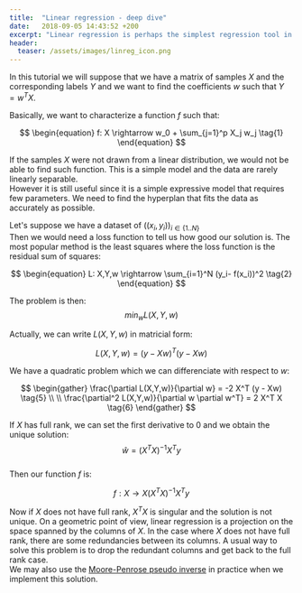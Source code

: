 ```yaml
---
title:  "Linear regression - deep dive"
date:   2018-09-05 14:43:52 +200
excerpt: "Linear regression is perhaps the simplest regression tool in the box. Deep dive with me into the math behind this well-known algorithm"
header:
  teaser: /assets/images/linreg_icon.png
---
```

In this tutorial we will suppose that we have a matrix of samples $X$ and the corresponding labels $Y$
and we want to find the coefficients $w$ such that $Y = w^T X$.      
         
Basically, we want to characterize a function $f$ such that:    
     
$$
\begin{equation}
f: X \rightarrow w_0 + \sum_{j=1}^p X_j w_j  \tag{1} 
\end{equation}
$$      
     
If the samples $X$ were not drawn from a linear distribution, we would not be able to find such function. This is a simple model and the data
are rarely linearly separable.    
However it is still useful since it is a simple expressive model that requires few parameters. We need to find the hyperplan that fits the data as accurately as possible.       
       
Let's suppose we have a dataset of $((x_i, y_i))_{i \in \{1..N\}}$      
Then we would need a loss function to tell us how good our solution is. The most popular method is the least squares where the loss function is the
residual sum of squares:     
    
$$
\begin{equation}
L: X,Y,w \rightarrow \sum_{i=1}^N (y_i- f(x_i))^2    \tag{2} 
\end{equation}
$$    
     
The problem is then:     
$$
\begin{equation}
min_{w} L(X, Y, w)   \tag{3} 
\end{equation}
$$
           
Actually, we can write $L(X,Y,w)$ in matricial form:    
       
$$
\begin{equation}
L(X,Y,w) = (y - X w)^T (y - X w)   \tag{4} 
\end{equation}
$$     

We have a quadratic problem which we can differenciate
with respect to $w$:    
       
$$
\begin{gather}
\frac{\partial L(X,Y,w)}{\partial w} = -2 X^T (y - Xw)   \tag{5}    \\  \\ 
\frac{\partial^2 L(X,Y,w)}{\partial w \partial w^T} = 2 X^T X    \tag{6} 
\end{gather}
$$       
         
If $X$ has full rank, we can set the first derivative to $0$ and we obtain the unique solution:     
$$
\begin{equation}
\hat{w} = (X^T X)^{-1} X^T y   \tag{7} 
\end{equation}
$$     
Then our function $f$ is:    
        
$$
\begin{equation}
f: X \rightarrow X (X^T X)^{-1} X^T y   \tag{8} 
\end{equation}
$$      
               
Now if $X$ does not have full rank, $X^T X$ is singular and the solution is not unique.
On a geometric point of view, linear regression is a projection on the space spanned by the columns of $X$. In the case where $X$ does not have full rank, there are some redundancies between its columns. A usual way to solve this problem is to drop the redundant columns and get back to the full
rank case.    
We may also use the [Moore-Penrose pseudo inverse](https://en.wikipedia.org/wiki/Moore%E2%80%93Penrose_inverse) in practice when we implement this solution.